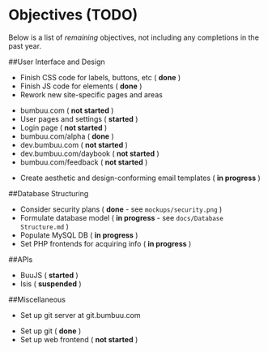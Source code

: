 Objectives (TODO)
=================

Below is a list of _remaining_ objectives, not including any completions in the past year.


##User Interface and Design
* Finish CSS code for labels, buttons, etc ( **done** )
* Finish JS code for elements ( **done** )
* Rework new site-specific pages and areas
 - bumbuu.com ( **not started** )
 - User pages and settings ( **started** )
 - Login page ( **not started** )
 - bumbuu.com/alpha ( **done** )
 - dev.bumbuu.com ( **not started** )
 - dev.bumbuu.com/daybook ( **not started** )
 - bumbuu.com/feedback ( **not started** )
* Create aesthetic and design-conforming email templates ( **in progress** )

##Database Structuring
* Consider security plans ( **done** - see `mockups/security.png` )
* Formulate database model ( **in progress** - see `docs/Database Structure.md` )
* Populate MySQL DB ( **in progress** )
* Set PHP frontends for acquiring info ( **in progress** )

##APIs
* BuuJS ( **started** )
* Isis ( **suspended** )

##Miscellaneous
* Set up git server at git.bumbuu.com
 - Set up git ( **done** )
 - Set up web frontend ( **not started** )
